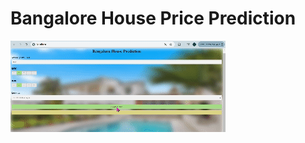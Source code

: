 # Bangalore House Price Prediction
![House Price Prediction Demo](https://github.com/Sumbati10/BANGALORE_HOUSE_PREDICTION/blob/main/DEMO/demo_gif.gif)
